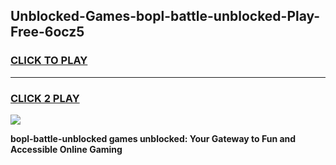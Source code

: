 
## Unblocked-Games-bopl-battle-unblocked-Play-Free-6ocz5
<h3>
<a href="https://premium76.site?title=bopl-battle-unblocked&ref=23A">CLICK TO PLAY</a></h3>
<hr>

<h3>
<a href="https://premium76.site?title=bopl-battle-unblocked&ref=23A">CLICK 2 PLAY</a>
  
</h3>

<a href="https://premium76.site?title=bopl-battle-unblocked&ref=23A"><img src="https://clearcache.store/games.png"></a>


**bopl-battle-unblocked games unblocked: Your Gateway to Fun and Accessible Online Gaming**
